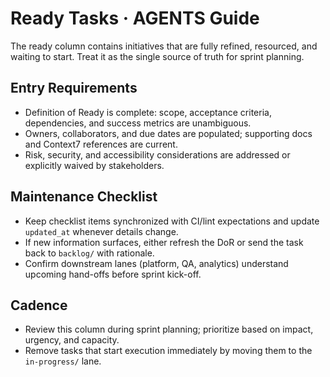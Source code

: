 # Ready Tasks · AGENTS Guide

The ready column contains initiatives that are fully refined, resourced, and waiting to start. Treat it as the single source of truth for sprint planning.

## Entry Requirements
- Definition of Ready is complete: scope, acceptance criteria, dependencies, and success metrics are unambiguous.
- Owners, collaborators, and due dates are populated; supporting docs and Context7 references are current.
- Risk, security, and accessibility considerations are addressed or explicitly waived by stakeholders.

## Maintenance Checklist
- Keep checklist items synchronized with CI/lint expectations and update `updated_at` whenever details change.
- If new information surfaces, either refresh the DoR or send the task back to `backlog/` with rationale.
- Confirm downstream lanes (platform, QA, analytics) understand upcoming hand-offs before sprint kick-off.

## Cadence
- Review this column during sprint planning; prioritize based on impact, urgency, and capacity.
- Remove tasks that start execution immediately by moving them to the `in-progress/` lane.
